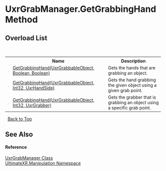 # UxrGrabManager.GetGrabbingHand Method 
 


## Overload List
&nbsp;<table><tr><th></th><th>Name</th><th>Description</th></tr><tr><td>![Public method](media/pubmethod.gif "Public method")</td><td><a href="M_UltimateXR_Manipulation_UxrGrabManager_GetGrabbingHand">GetGrabbingHand(UxrGrabbableObject, Boolean, Boolean)</a></td><td>
Gets the hands that are grabbing an object.</td></tr><tr><td>![Public method](media/pubmethod.gif "Public method")</td><td><a href="M_UltimateXR_Manipulation_UxrGrabManager_GetGrabbingHand_1">GetGrabbingHand(UxrGrabbableObject, Int32, UxrHandSide)</a></td><td>
Gets the hand grabbing the given object using a given grab point.</td></tr><tr><td>![Public method](media/pubmethod.gif "Public method")</td><td><a href="M_UltimateXR_Manipulation_UxrGrabManager_GetGrabbingHand_2">GetGrabbingHand(UxrGrabbableObject, Int32, UxrGrabber)</a></td><td>
Gets the grabber that is grabbing an object using a specific grab point.</td></tr></table>&nbsp;
<a href="#uxrgrabmanager.getgrabbinghand-method">Back to Top</a>

## See Also


#### Reference
<a href="T_UltimateXR_Manipulation_UxrGrabManager">UxrGrabManager Class</a><br /><a href="N_UltimateXR_Manipulation">UltimateXR.Manipulation Namespace</a><br />